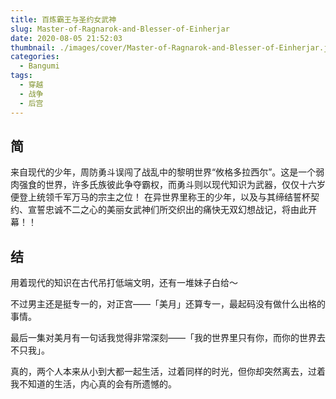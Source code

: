```yaml
---
title: 百炼霸王与圣约女武神
slug: Master-of-Ragnarok-and-Blesser-of-Einherjar
date: 2020-08-05 21:52:03
thumbnail: ./images/cover/Master-of-Ragnarok-and-Blesser-of-Einherjar.jpeg
categories:
  - Bangumi
tags:
  - 穿越
  - 战争
  - 后宫
---
```


## 简

来自现代的少年，周防勇斗误闯了战乱中的黎明世界“攸格多拉西尔”。这是一个弱肉强食的世界，许多氏族彼此争夺霸权，而勇斗则以现代知识为武器，仅仅十六岁便登上统领千军万马的宗主之位！
在异世界里称王的少年，以及与其缔结誓杯契约、宣誓忠诚不二之心的美丽女武神们所交织出的痛快无双幻想战记，将由此开幕！！

## 结

用着现代的知识在古代吊打低端文明，还有一堆妹子白给～

不过男主还是挺专一的，对正宫——「美月」还算专一，最起码没有做什么出格的事情。

最后一集对美月有一句话我觉得非常深刻——「我的世界里只有你，而你的世界去不只我」。

真的，两个人本来从小到大都一起生活，过着同样的时光，但你却突然离去，过着我不知道的生活，内心真的会有所遗憾的。
